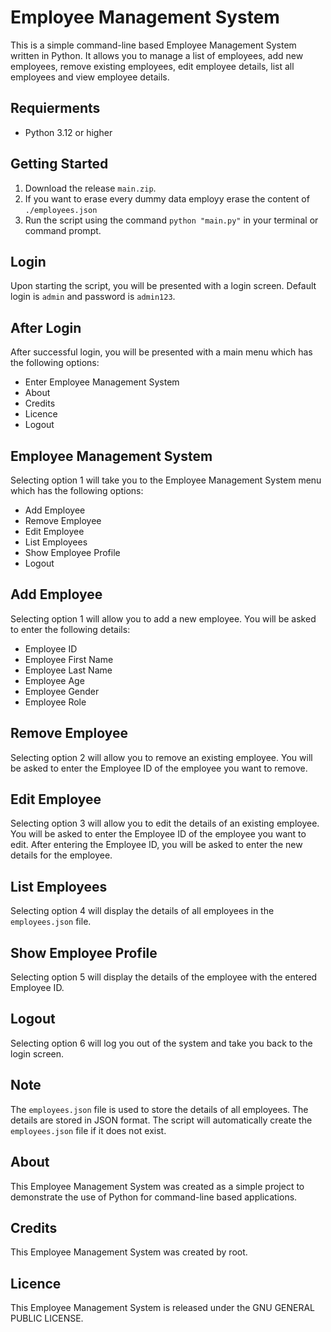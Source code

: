 # Employee Management System

This is a simple command-line based Employee Management System written in Python. It allows you to manage a list of employees, add new employees, remove existing employees, edit employee details, list all employees and view employee details.

## Requierments

- Python 3.12 or higher

## Getting Started

1. Download the release `main.zip`.
2. If you want to erase every dummy data employy erase the content of `./employees.json`
3. Run the script using the command `python "main.py"` in your terminal or command prompt.

## Login

Upon starting the script, you will be presented with a login screen. Default login is `admin` and password is `admin123`.

## After Login

After successful login, you will be presented with a main menu which has the following options:

- Enter Employee Management System
- About
- Credits
- Licence
- Logout

## Employee Management System

Selecting option 1 will take you to the Employee Management System menu which has the following options:

- Add Employee
- Remove Employee
- Edit Employee
- List Employees
- Show Employee Profile
- Logout

## Add Employee

Selecting option 1 will allow you to add a new employee. You will be asked to enter the following details:

- Employee ID
- Employee First Name
- Employee Last Name
- Employee Age
- Employee Gender
- Employee Role

## Remove Employee

Selecting option 2 will allow you to remove an existing employee. You will be asked to enter the Employee ID of the employee you want to remove.

## Edit Employee

Selecting option 3 will allow you to edit the details of an existing employee. You will be asked to enter the Employee ID of the employee you want to edit. After entering the Employee ID, you will be asked to enter the new details for the employee.

## List Employees

Selecting option 4 will display the details of all employees in the `employees.json` file.

## Show Employee Profile

Selecting option 5 will display the details of the employee with the entered Employee ID.

## Logout

Selecting option 6 will log you out of the system and take you back to the login screen.

## Note

The `employees.json` file is used to store the details of all employees. The details are stored in JSON format. The script will automatically create the `employees.json` file if it does not exist.

## About

This Employee Management System was created as a simple project to demonstrate the use of Python for command-line based applications.

## Credits

This Employee Management System was created by root.

## Licence

This Employee Management System is released under the GNU GENERAL PUBLIC LICENSE.